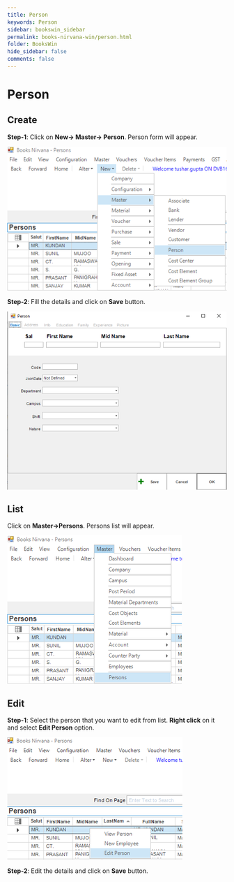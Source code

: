 ```yaml
---
title: Person 
keywords: Person 
sidebar: bookswin_sidebar
permalink: books-nirvana-win/person.html
folder: BooksWin
hide_sidebar: false
comments: false
---
```


# Person 

## Create

**Step-1**: Click on **New-> Master-> Person**. Person form will appear.

![](/images/PersonCreateSelectMenu.png)

**Step-2**: Fill the details and click on **Save** button.

![](/images/PersonCreateSelectForm.png)


## List

Click on **Master->Persons**. Persons list will appear.

![](/images/PersonList.png)

## Edit

**Step-1**: Select the person that you want to edit from list. **Right click** on it and select **Edit Person** option.

![](/images/PersonEdit.png)

**Step-2**: Edit the details and click on **Save** button.